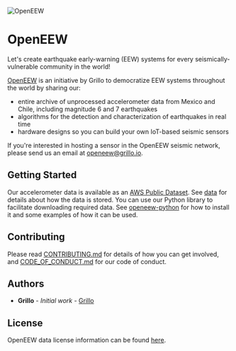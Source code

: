 ![OpenEEW](https://github.com/grillo/openeew/blob/master/grillo-openeew.png)

# OpenEEW

Let's create earthquake early-warning (EEW) systems for every seismically-vulnerable community in the world! 

[OpenEEW](https://grillo.io/openeew/) is an initiative by Grillo to democratize EEW systems throughout the world by sharing our:
* entire archive of unprocessed accelerometer data from Mexico and Chile, including magnitude 6 and 7 earthquakes
* algorithms for the detection and characterization of earthquakes in real time
* hardware designs so you can build your own IoT-based seismic sensors

If you're interested in hosting a sensor in the OpenEEW seismic network, please send us an email at [openeew@grillo.io](mailto:openeew@grillo.io).

## Getting Started

Our accelerometer data is available as an [AWS Public Dataset](https://registry.opendata.aws/grillo-openeew/). See [data](data/README.md) for details about how the data is stored. You can use our Python library to facilitate downloading required data. See [openeew-python](https://github.com/grillo/openeew-python/blob/master/README.md) for how to install it and some examples of how it can be used.

## Contributing

Please read [CONTRIBUTING.md](CONTRIBUTING.md) for details of how you can get involved, and [CODE_OF_CONDUCT.md](CODE_OF_CONDUCT.md) for our code of conduct.

## Authors

* **Grillo** - *Initial work* - [Grillo](https://grillo.io)

## License

OpenEEW data license information can be found [here](data/README.md#license).
